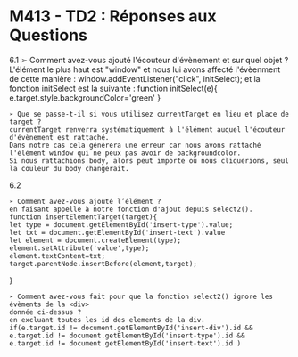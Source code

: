 # M413 - TD2 : Réponses aux Questions

6.1
    ➢ Comment avez-vous ajouté l'écouteur d'évènement et sur quel objet ?
    L'élément le plus haut est "window" et nous lui avons affecté l'évèenment de cette manière :
    window.addEventListener("click", initSelect);
    et la fonction initSelect est la suivante : 
    function initSelect(e){
        e.target.style.backgroundColor='green'
    }
    
    ➢ Que se passe-t-il si vous utilisez currentTarget en lieu et place de target ?
    currentTarget renverra systématiquement à l'élément auquel l'écouteur d'évènement est rattaché.
    Dans notre cas cela génèrera une erreur car nous avons rattaché l'élément window qui ne peux pas avoir de backgroundcolor.
    Si nous rattachions body, alors peut importe ou nous cliquerions, seul la couleur du body changerait.

6.2

    ➢ Comment avez-vous ajouté l’élément ?
    en faisant appelle à notre fonction d'ajout depuis select2().
    function insertElementTarget(target){
    let type = document.getElementById('insert-type').value;
    let txt = document.getElementById('insert-text').value
    let element = document.createElement(type);
    element.setAttribute('value',type);
    element.textContent=txt;
    target.parentNode.insertBefore(element,target);
}


    ➢ Comment avez-vous fait pour que la fonction select2() ignore les évèments de la <div>
    donnée ci-dessus ?
    en excluant toutes les id des elements de la div.
    if(e.target.id != document.getElementById('insert-div').id && e.target.id != document.getElementById('insert-type').id &&  e.target.id != document.getElementById('insert-text').id )